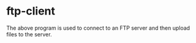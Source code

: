 # ftp-client
The above program is used to connect to an FTP server and then upload files to the server.
